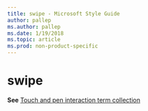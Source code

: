 ```yaml
---
title: swipe - Microsoft Style Guide
author: pallep
ms.author: pallep
ms.date: 1/19/2018
ms.topic: article
ms.prod: non-product-specific
---
```


# swipe

**See** [Touch and pen interaction term collection](/style-guide/a-z-word-list-term-collections/term-collections/touch-pen-interaction-terms)
